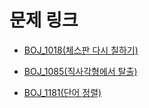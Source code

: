 # 문제 링크

- [BOJ_1018(체스판 다시 칠하기)](https://www.acmicpc.net/problem/1018)

- [BOJ_1085(직사각형에서 탈출)](https://www.acmicpc.net/problem/1085)

- [BOJ_1181(단어 정렬)](https://www.acmicpc.net/problem/1181)
